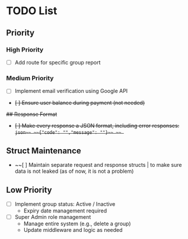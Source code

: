 # TODO List
<!-- Only remaining stuff will be available here -->
## Priority

### High Priority
- [ ] Add route for specific group report

### Medium Priority
- [ ] Implement email verification using Google API
- ~~[ ] Ensure user balance during payment (not needed)~~


~~## Response Format~~
- ~~[ ] Make every response a JSON format, including error responses:~~
  ~~```json~~
  ~~{"code": "","message": ""}~~
 ~~ ```~~

## Struct Maintenance
- ~~[ ] Maintain separate request and response structs | to make sure data is not leaked (as of now, it is not a problem)

## Low Priority
- [ ] Implement group status: Active / Inactive
  - Expiry date management required
- [ ] Super Admin role management
  - Manage entire system (e.g., delete a group)
  - Update middleware and logic as needed